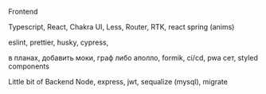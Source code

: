 Frontend

Typescript, React, Chakra UI, Less, Router, RTK, react spring (anims)

eslint, prettier, husky, cypress,

в планах, добавить моки, граф либо аполло, formik, ci/cd, pwa сет, styled components

Little bit of Backend
Node, express, jwt, sequalize (mysql), migrate
